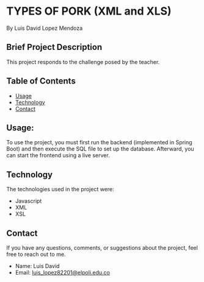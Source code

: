 # TYPES OF PORK (XML and XLS)
By Luis David Lopez Mendoza

## Brief Project Description

This project responds to the challenge posed by the teacher.

## Table of Contents


- [Usage](#usage)
- [Technology](#technology)
- [Contact](#contact)


## Usage:
To use the project, you must first run the backend (implemented in Spring Boot) and then execute the SQL file to set up the database. Afterward, you can start the frontend using a live server.

## Technology
The technologies used in the project were:

- Javascript
- XML
- XSL

## Contact

If you have any questions, comments, or suggestions about the project, feel free to reach out to me.

- Name: Luis David
- Email: luis_lopez82201@elpoli.edu.co
